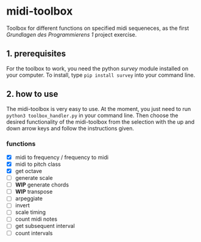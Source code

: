 # midi-toolbox
Toolbox for different functions on specified midi sequeneces, as the first _Grundlagen des Programmierens 1_ project exercise.

## 1. prerequisites
For the toolbox to work, you need the python _survey_ module installed on your computer. To install, type `pip install survey` into your command line.

## 2. how to use
The midi-toolbox is very easy to use. At the moment, you just need to run `python3 toolbox_handler.py` in your command line. Then choose the desired functionality of the midi-toolbox from the selection with the up and down arrow keys and follow the instructions given.

### functions
- [x] midi to frequency / frequency to midi
- [x] midi to pitch class
- [x] get octave
- [ ] generate scale
- [ ] **WIP** generate chords
- [ ] **WIP** transpose
- [ ] arpeggiate
- [ ] invert
- [ ] scale timing
- [ ] count midi notes
- [ ] get subsequent interval
- [ ] count intervals